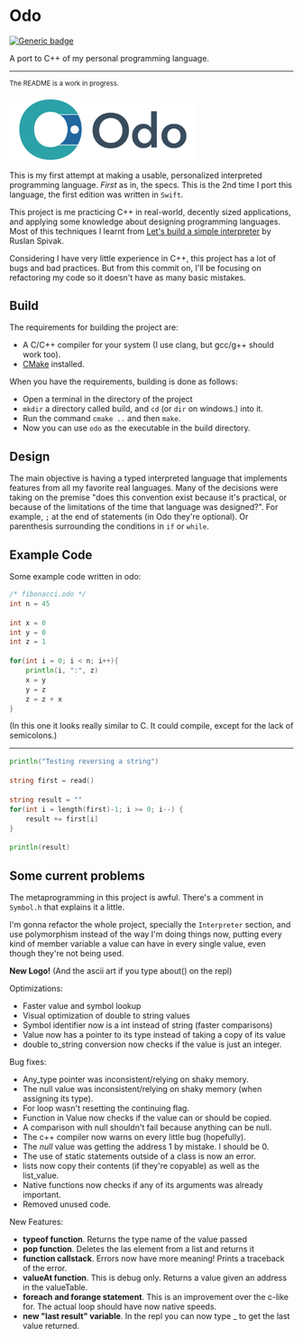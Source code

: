 # Odo
[![Generic badge](https://img.shields.io/badge/version-0.2_beta-blue.svg)](https://shields.io/)

A port to C++ of my personal programming language.

---
<sup>The README is a work in progress.</sup>

<img src="./docs/assets/imgs/logo.png?raw=true" height="110" alt="logo"></img>

This is my first attempt at making a usable, personalized interpreted programming language.
*First* as in, the specs. This is the 2nd time I port this language, the first edition was written
in `Swift`.

This project is me practicing C++ in real-world, decently sized applications, and applying some
knowledge about designing programming languages. Most of this techniques I learnt from
[Let's build a simple interpreter](https://ruslanspivak.com/lsbasi-part1/) by Ruslan Spivak.

Considering I have very little experience in C++, this project has a lot of bugs and bad practices.
But from this commit on, I'll be focusing on refactoring my code so it doesn't have as many basic mistakes.

## Build
The requirements for building the project are:
- A C/C++ compiler for your system (I use clang, but gcc/g++ should work too).
- [CMake](https://cmake.org/) installed.


When you have the requirements, building is done as follows:

- Open a terminal in the directory of the project
- `mkdir` a directory called build, and `cd` (or `dir` on windows.) into it.
- Run the command `cmake ..` and then `make`.
- Now you can use `odo` as the executable in the build directory.

## Design

The main objective is having a typed interpreted language that implements features from
all my favorite real languages. Many of the decisions were taking on the premise "does this convention exist
because it's practical, or because of the limitations of the time that language was designed?". For example,
`;` at the end of statements (in Odo they're optional). Or parenthesis surrounding the conditions in `if` or `while`.

## Example Code

Some example code written in odo:

```GO
/* fibonacci.odo */
int n = 45

int x = 0
int y = 0
int z = 1

for(int i = 0; i < n; i++){
    println(i, ":", z)
    x = y
    y = z
    z = z + x
}
```
(In this one it looks really similar to C. It could compile, except for the lack of semicolons.)

---
```GO
println("Testing reversing a string")

string first = read()

string result = ""
for(int i = length(first)-1; i >= 0; i--) {
    result += first[i]
}

println(result)
```

## Some current problems

The metaprogramming in this project is awful.
There's a comment in `Symbol.h` that explains it a little.

I'm gonna refactor the whole project, specially the `Interpreter` section, and use polymorphism instead
of the way I'm doing things now, putting every kind of member variable a value can have in every single
value, even though they're not being used.

**New Logo!**
(And the ascii art if you type about() on the repl)

Optimizations:
- Faster value and symbol lookup
- Visual optimization of double to string values
- Symbol identifier now is a int instead of string (faster comparisons)
- Value now has a pointer to its type instead of taking a copy of its value
- double to_string conversion now checks if the value is just an integer.

Bug fixes:
- Any_type pointer was inconsistent/relying on shaky memory.
- The null value was inconsistent/relying on shaky memory (when assigning its type).
- For loop wasn't resetting the continuing flag.
- Function in Value now checks if the value can or should be copied.
- A comparison with null shouldn't fail because anything can be null.
- The c++ compiler now warns on every little bug (hopefully).
- The *null* value was getting the address 1 by mistake. I should be 0.
- The use of static statements outside of a class is now an error.
- lists now copy their contents (if they're copyable) as well as the list_value.
- Native functions now checks if any of its arguments was already important.
- Removed unused code.

New Features:
- **typeof function**. Returns the type name of the value passed
- **pop function**. Deletes the las element from a list and returns it
- **function callstack**. Errors now have more meaning! Prints a traceback of the error.
- **valueAt function**. This is debug only. Returns a value given an address in the valueTable.
- **foreach and forange statement**. This is an improvement over the c-like for. 
The actual loop should have now native speeds.
- **new "last result" variable**. In the repl you can now type _ to get the last value returned.
